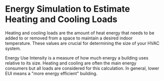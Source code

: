 # Energy Simulation to Estimate Heating and Cooling Loads

Heating and cooling loads are the amount of heat energy that needs to be added to or removed from a space to maintain a desired indoor temperature. These values are crucial for determining the size of your HVAC system. 

Energy Use Intensity is a measure of how much energy a building uses relative to its size. Heating and cooling are often the main energy consumers but all loads are considered for this calculation. In general, lower EUI means a "more energy efficient" building.
